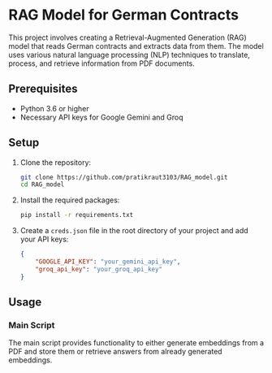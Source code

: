 
# RAG Model for German Contracts

This project involves creating a Retrieval-Augmented Generation (RAG) model that reads German contracts and extracts data from them. The model uses various natural language processing (NLP) techniques to translate, process, and retrieve information from PDF documents.

## Prerequisites

- Python 3.6 or higher
- Necessary API keys for Google Gemini and Groq

## Setup

1. Clone the repository:

    ```bash
    git clone https://github.com/pratikraut3103/RAG_model.git
    cd RAG_model
    ```

2. Install the required packages:

    ```bash
    pip install -r requirements.txt
    ```

3. Create a `creds.json` file in the root directory of your project and add your API keys:

    ```json
    {
        "GOOGLE_API_KEY": "your_gemini_api_key",
        "groq_api_key": "your_groq_api_key"
    }
    ```

## Usage

### Main Script

The main script provides functionality to either generate embeddings from a PDF and store them or retrieve answers from already generated embeddings. 

